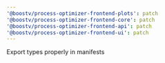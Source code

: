 ```yaml
---
'@boostv/process-optimizer-frontend-plots': patch
'@boostv/process-optimizer-frontend-core': patch
'@boostv/process-optimizer-frontend-api': patch
'@boostv/process-optimizer-frontend-ui': patch
---
```


Export types properly in manifests
